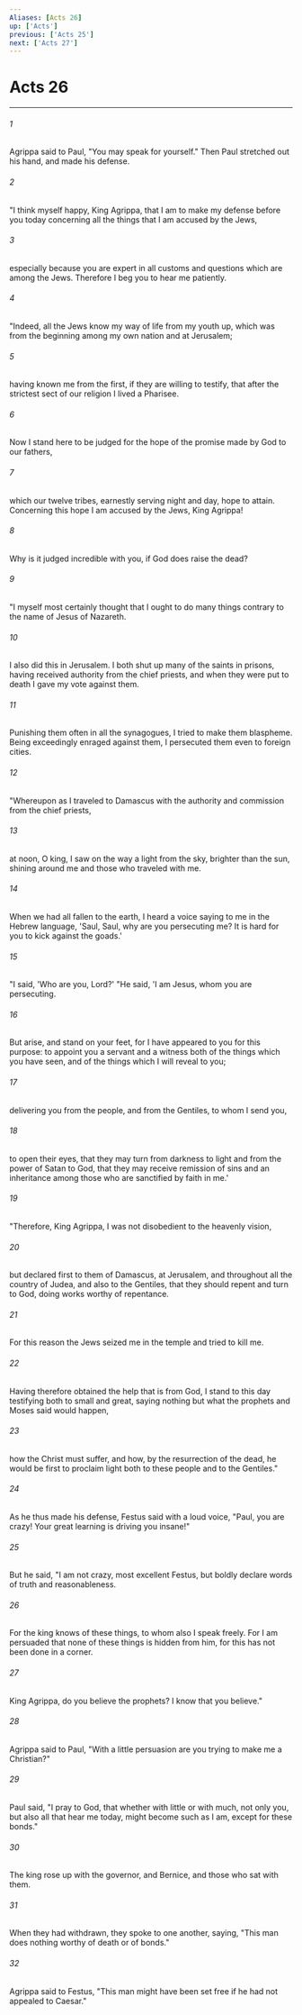 ```yaml
---
Aliases: [Acts 26]
up: ['Acts']
previous: ['Acts 25']
next: ['Acts 27']
---
```

# Acts 26
***





###### 1 

Agrippa said to Paul, "You may speak for yourself." Then Paul stretched out his hand, and made his defense. 



###### 2 

"I think myself happy, King Agrippa, that I am to make my defense before you today concerning all the things that I am accused by the Jews, 



###### 3 

especially because you are expert in all customs and questions which are among the Jews. Therefore I beg you to hear me patiently. 



###### 4 

"Indeed, all the Jews know my way of life from my youth up, which was from the beginning among my own nation and at Jerusalem; 



###### 5 

having known me from the first, if they are willing to testify, that after the strictest sect of our religion I lived a Pharisee. 



###### 6 

Now I stand here to be judged for the hope of the promise made by God to our fathers, 



###### 7 

which our twelve tribes, earnestly serving night and day, hope to attain. Concerning this hope I am accused by the Jews, King Agrippa! 



###### 8 

Why is it judged incredible with you, if God does raise the dead? 



###### 9 

"I myself most certainly thought that I ought to do many things contrary to the name of Jesus of Nazareth. 



###### 10 

I also did this in Jerusalem. I both shut up many of the saints in prisons, having received authority from the chief priests, and when they were put to death I gave my vote against them. 



###### 11 

Punishing them often in all the synagogues, I tried to make them blaspheme. Being exceedingly enraged against them, I persecuted them even to foreign cities. 



###### 12 

"Whereupon as I traveled to Damascus with the authority and commission from the chief priests, 



###### 13 

at noon, O king, I saw on the way a light from the sky, brighter than the sun, shining around me and those who traveled with me. 



###### 14 

When we had all fallen to the earth, I heard a voice saying to me in the Hebrew language, 'Saul, Saul, why are you persecuting me? It is hard for you to kick against the goads.' 



###### 15 

"I said, 'Who are you, Lord?' "He said, 'I am Jesus, whom you are persecuting. 



###### 16 

But arise, and stand on your feet, for I have appeared to you for this purpose: to appoint you a servant and a witness both of the things which you have seen, and of the things which I will reveal to you; 



###### 17 

delivering you from the people, and from the Gentiles, to whom I send you, 



###### 18 

to open their eyes, that they may turn from darkness to light and from the power of Satan to God, that they may receive remission of sins and an inheritance among those who are sanctified by faith in me.' 



###### 19 

"Therefore, King Agrippa, I was not disobedient to the heavenly vision, 



###### 20 

but declared first to them of Damascus, at Jerusalem, and throughout all the country of Judea, and also to the Gentiles, that they should repent and turn to God, doing works worthy of repentance. 



###### 21 

For this reason the Jews seized me in the temple and tried to kill me. 



###### 22 

Having therefore obtained the help that is from God, I stand to this day testifying both to small and great, saying nothing but what the prophets and Moses said would happen, 



###### 23 

how the Christ must suffer, and how, by the resurrection of the dead, he would be first to proclaim light both to these people and to the Gentiles." 



###### 24 

As he thus made his defense, Festus said with a loud voice, "Paul, you are crazy! Your great learning is driving you insane!" 



###### 25 

But he said, "I am not crazy, most excellent Festus, but boldly declare words of truth and reasonableness. 



###### 26 

For the king knows of these things, to whom also I speak freely. For I am persuaded that none of these things is hidden from him, for this has not been done in a corner. 



###### 27 

King Agrippa, do you believe the prophets? I know that you believe." 



###### 28 

Agrippa said to Paul, "With a little persuasion are you trying to make me a Christian?" 



###### 29 

Paul said, "I pray to God, that whether with little or with much, not only you, but also all that hear me today, might become such as I am, except for these bonds." 



###### 30 

The king rose up with the governor, and Bernice, and those who sat with them. 



###### 31 

When they had withdrawn, they spoke to one another, saying, "This man does nothing worthy of death or of bonds." 



###### 32 

Agrippa said to Festus, "This man might have been set free if he had not appealed to Caesar."

